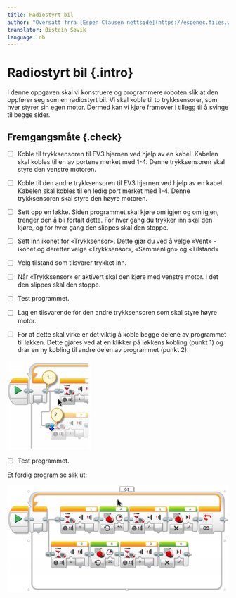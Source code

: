 ```yaml
---
title: Radiostyrt bil
author: "Oversatt frra [Espen Clausen nettside](https://espenec.files.wordpress.com/2015/09/lego-mindstorms-del-2-4.pdf)"
translator: Øistein Søvik
language: nb
---
```



# Radiostyrt bil {.intro}

I denne oppgaven skal vi konstruere og programmere roboten slik at den oppfører
seg som en radiostyrt bil. Vi skal koble til to trykksensorer, som hver styrer
sin egen motor. Dermed kan vi kjøre framover i tillegg til å svinge til begge
sider.

## Fremgangsmåte {.check}

- [ ] Koble til trykksensoren til EV3 hjernen ved hjelp av en kabel. Kabelen
  skal kobles til en av portene merket med 1-4. Denne trykksensoren skal styre
  den venstre motoren.

- [ ] Koble til den andre trykksensoren til EV3 hjernen ved hjelp av en kabel.
  Kabelen skal kobles til en ledig port merket med 1-4. Denne trykksensoren skal
  styre den høyre motoren.

- [ ] Sett opp en løkke. Siden programmet skal kjøre om igjen og om igjen,
  trenger den å bli fortalt dette. For hver gang du trykker inn skal den kjøre,
  og for hver gang den slippes skal den stoppe.

- [ ] Sett inn ikonet for «Trykksensor». Dette gjør du ved å velge «Vent» -
  ikonet og deretter velge «Trykksensor», «Sammenlign» og «Tilstand»

- [ ] Velg tilstand som tilsvarer trykket inn.

- [ ] Når «Trykksensor» er aktivert skal den kjøre med venstre motor. I det den
  slippes skal den stoppe.

- [ ] Test programmet.

- [ ] Lag en tilsvarende for den andre trykksensoren som skal styre høyre motor.

- [ ] For at dette skal virke er det viktig å koble begge delene av programmet
  til løkken. Dette gjøres ved at en klikker på løkkens kobling (punkt 1) og
  drar en ny kobling til andre delen av programmet (punkt 2).

![Bilde av hvordan velge Trykksensor](lego_mindstorms_bil_1.png)

- [ ] Test programmet.

Et ferdig program se slik ut:

![Bilde av hvordan velge Trykksensor](lego_mindstorms_bil_2.png)
